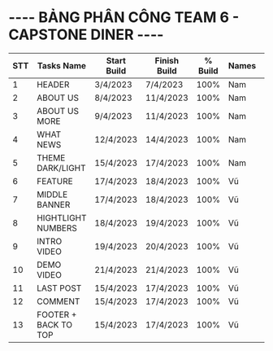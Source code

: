 <div class="container">
    <h1>---- BẢNG PHÂN CÔNG TEAM 6 - CAPSTONE DINER ----</h1>
    <table>
      <thead>
        <tr>
          <th>STT</th>
          <th>Tasks Name</th>
          <th >Start<br>Build</th>
          <th >Finish<br>Build</th>
          <th>%<br>Build</th>
          <th>Names</th>
          <th class="th2">Start<br>Testing</th>
          <th class="th2">Finish<br>Testing</th>
          <th class="th2">%<br>Testing</th>
          <th class="th2">Names</th>
          <th>Notes</th>
        </tr>
      </thead>
      <tbody>
        <tr>
          <td>1</td>
          <td>HEADER</td>
          <td>3/4/2023</td>
          <td>7/4/2023</td>
          <td>100%</td>
          <td>Nam</td>
          <td>21/4/2023</td>
          <td>22/4/2023</td>
          <td>100%</td>
          <td>Nam</td>
          <td>Done</td>
        </tr>
        <tr>
          <td>2</td>
          <td>ABOUT US</td>
          <td>8/4/2023</td>
          <td>11/4/2023</td>
          <td>100%</td>
          <td>Nam</td>
          <td>18/4/2023</td>
          <td>20/4/2023</td>
          <td>100%</td>
          <td>Nam</td>
          <td>Done</td>
        </tr>
         <tr>
          <td>3</td>
          <td>ABOUT US MORE</td>
          <td>9/4/2023</td>
          <td>11/4/2023</td>
          <td>100%</td>
          <td>Nam</td>
          <td>18/4/2023</td>
          <td>20/4/2023</td>
          <td>100%</td>
          <td>Nam</td>
          <td>Done</td>
        </tr>
        <tr>
          <td>4</td>
          <td>WHAT NEWS</td>
          <td>12/4/2023</td>
          <td>14/4/2023</td>
          <td>100%</td>
          <td>Nam</td>
          <td>18/4/2023</td>
          <td>20/4/2023</td>
          <td>100%</td>
          <td>Nam</td>
          <td>Done</td>
        </tr>
         <tr>
          <td>5</td>
          <td>THEME DARK/LIGHT</td>
          <td>15/4/2023</td>
          <td>17/4/2023</td>
          <td>100%</td>
          <td>Nam</td>
          <td>18/4/2023</td>
          <td>20/4/2023</td>
          <td>100%</td>
          <td>Nam</td>
          <td>Done</td>
           </tr>
        <!-- Thêm thêm dòng tương tự nếu cần -->
        <!-- Trang -->
        <tr>
          <td>6</td>
          <td>FEATURE</td>
          <td>17/4/2023</td>
          <td>18/4/2023</td>
          <td>100%</td>
          <td>Vũ</td>
          <td>20/4/2023</td>
          <td>21/4/2023</td>
          <td>100%</td>
          <td>Trang</td>
          <td>Done</td>
        </tr>
         <tr>
          <td>7</td>
          <td>MIDDLE BANNER</td>
          <td>17/4/2023</td>
          <td>18/4/2023</td>
          <td>100%</td>
          <td>Vũ</td>
          <td>20/4/2023</td>
          <td>21/4/2023</td>
          <td>100%</td>
          <td>Trang</td>
          <td>Done</td>
        </tr>
        <tr>
          <td>8</td>
          <td>HIGHTLIGHT NUMBERS</td>
          <td>18/4/2023</td>
          <td>19/4/2023</td>
          <td>100%</td>
          <td>Vũ</td>
          <td>20/4/2023</td>
          <td>21/4/2023</td>
          <td>100%</td>
          <td>Trang</td>
          <td>Done</td>
        </tr>
        <tr>
          <td>9</td>
          <td>INTRO VIDEO</td>
          <td>19/4/2023</td>
          <td>20/4/2023</td>
          <td>100%</td>
          <td>Vũ</td>
          <td>20/4/2023</td>
          <td>21/4/2023</td>
          <td>100%</td>
          <td>Trang</td>
          <td>Done</td>
        </tr>
        <tr>
          <td>10</td>
          <td>DEMO VIDEO</td>
          <td>21/4/2023</td>
          <td>21/4/2023</td>
          <td>100%</td>
          <td>Vũ</td>
          <td>21/4/2023</td>
          <td>21/4/2023</td>
          <td>100%</td>
          <td>Trang</td>
          <td>Done</td>
        </tr>
        <!-- vũ -->
         <tr>
          <td>11</td>
          <td>LAST POST</td>
          <td>15/4/2023</td>
          <td>17/4/2023</td>
          <td>100%</td>
          <td>Vũ</td>
          <td>18/4/2023</td>
          <td>20/4/2023</td>
          <td>100%</td>
          <td>Vũ</td>
          <td>Done</td>
        </tr>
          <tr>
          <td>12</td>
          <td>COMMENT</td>
          <td>15/4/2023</td>
          <td>17/4/2023</td>
          <td>100%</td>
          <td>Vũ</td>
          <td>18/4/2023</td>
          <td>20/4/2023</td>
          <td>100%</td>
          <td>Vũ</td>
          <td>Done</td>
        </tr>
        <tr>
          <td>13</td>
          <td>FOOTER + BACK TO TOP</td>
          <td>15/4/2023</td>
          <td>17/4/2023</td>
          <td>100%</td>
          <td>Vũ</td>
          <td>18/4/2023</td>
          <td>20/4/2023</td>
          <td>100%</td>
          <td>Vũ</td>
          <td>Done</td>
        </tr>
      </tbody>
    </table>
  </div>
